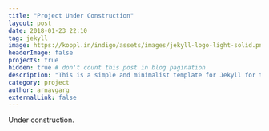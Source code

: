 ```yaml
---
title: "Project Under Construction"
layout: post
date: 2018-01-23 22:10
tag: jekyll
image: https://koppl.in/indigo/assets/images/jekyll-logo-light-solid.png
headerImage: false
projects: true
hidden: true # don't count this post in blog pagination
description: "This is a simple and minimalist template for Jekyll for those who likes to eat noodles."
category: project
author: arnavgarg
externalLink: false
---
```


Under construction. 
